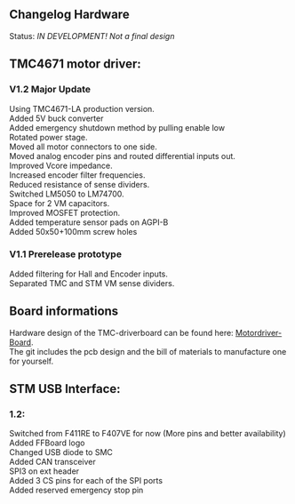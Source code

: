 ## Changelog Hardware

Status: *IN DEVELOPMENT! Not a final design*

## TMC4671 motor driver:

### V1.2 Major Update

Using TMC4671-LA production version.<br>
Added 5V buck converter <br>
Added emergency shutdown method by pulling enable low<br>
Rotated power stage.<br>
Moved all motor connectors to one side.<br>
Moved analog encoder pins and routed differential inputs out.<br>
Improved Vcore impedance.<br>
Increased encoder filter frequencies.<br>
Reduced resistance of sense dividers.<br>
Switched LM5050 to LM74700.<br>
Space for 2 VM capacitors.<br>
Improved MOSFET protection.<br>
Added temperature sensor pads on AGPI-B<br>
Added 50x50+100mm screw holes<br>

### V1.1 Prerelease prototype

Added filtering for Hall and Encoder inputs.<br>
Separated TMC and STM VM sense dividers.

## Board informations

Hardware design of the TMC-driverboard can be found here: [Motordriver-Board](https://github.com/Ultrawipf/OpenFFBoard-hardware).<br>
The git includes the pcb design and the bill of materials to manufacture one for yourself.

## STM USB Interface:
### 1.2:
Switched from F411RE to F407VE for now (More pins and better availability)<br>
Added FFBoard logo<br>
Changed USB diode to SMC<br>
Added CAN transceiver<br>
SPI3 on ext header<br>
Added 3 CS pins for each of the SPI ports<br>
Added reserved emergency stop pin<br>